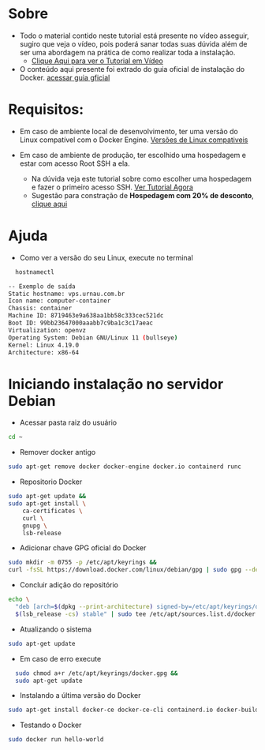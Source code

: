 # Sobre
- Todo o material contido neste tutorial está presente no vídeo asseguir, sugiro que veja o vídeo, pois poderá sanar todas suas dúvida além de ser uma abordagem na prática de como realizar toda a instalação.
  - [Clique Aqui para ver o Tutorial em Vídeo](https://teste.io/#)
- O conteúdo aqui presente foi extrado do guia oficial de instalação do Docker. [acessar guia gficial](https://docs.docker.com/engine/install/debian/)

# Requisitos:
- Em caso de ambiente local de desenvolvimento, ter uma versão do Linux compatível com o Docker Engine.
[Versões de Linux compativeis](https://docs.docker.com/engine/install/)

- Em caso de ambiente de produção, ter escolhido uma hospedagem e estar com acesso Root SSH a ela. 
  - Na dúvida veja este tutorial sobre como escolher uma hospedagem e fazer o primeiro acesso SSH. [Ver Tutorial Agora](https://youtu.be/oQX7KyUsH3g)
  - Sugestão para constração de <b>Hospedagem com 20% de desconto</b>, [clique aqui](https://hostinger.com.br?REFERRALCODE=1JULIOCESAR92)

# Ajuda
- Como ver a versão do seu Linux, execute no terminal
```sh
  hostnamectl
```

```sh
-- Exemplo de saída
Static hostname: vps.urnau.com.br
Icon name: computer-container
Chassis: container
Machine ID: 8719463e9a638aa1bb58c333cec521dc
Boot ID: 99bb23647000aaabb7c9ba1c3c17aeac
Virtualization: openvz
Operating System: Debian GNU/Linux 11 (bullseye)
Kernel: Linux 4.19.0
Architecture: x86-64
```

# Iniciando instalação no servidor Debian

- Acessar pasta raiz do usuário
```sh
cd ~
```

- Remover docker antigo
```sh
sudo apt-get remove docker docker-engine docker.io containerd runc
```

- Repositorio Docker
````sh
sudo apt-get update &&
sudo apt-get install \
    ca-certificates \
    curl \
    gnupg \
    lsb-release
````

- Adicionar chave GPG oficial do Docker
```sh
sudo mkdir -m 0755 -p /etc/apt/keyrings &&
curl -fsSL https://download.docker.com/linux/debian/gpg | sudo gpg --dearmor -o /etc/apt/keyrings/docker.gpg
```

- Concluir adição do repositório
```sh
echo \
  "deb [arch=$(dpkg --print-architecture) signed-by=/etc/apt/keyrings/docker.gpg] https://download.docker.com/linux/debian \
  $(lsb_release -cs) stable" | sudo tee /etc/apt/sources.list.d/docker.list > /dev/null
```

- Atualizando o sistema
```sh
sudo apt-get update
```
  - Em caso de erro execute
  ```sh
    sudo chmod a+r /etc/apt/keyrings/docker.gpg &&
    sudo apt-get update
  ```
  
- Instalando a última versão do Docker
```sh
sudo apt-get install docker-ce docker-ce-cli containerd.io docker-buildx-plugin docker-compose-plugin
```

- Testando o Docker
```sh
sudo docker run hello-world
```










